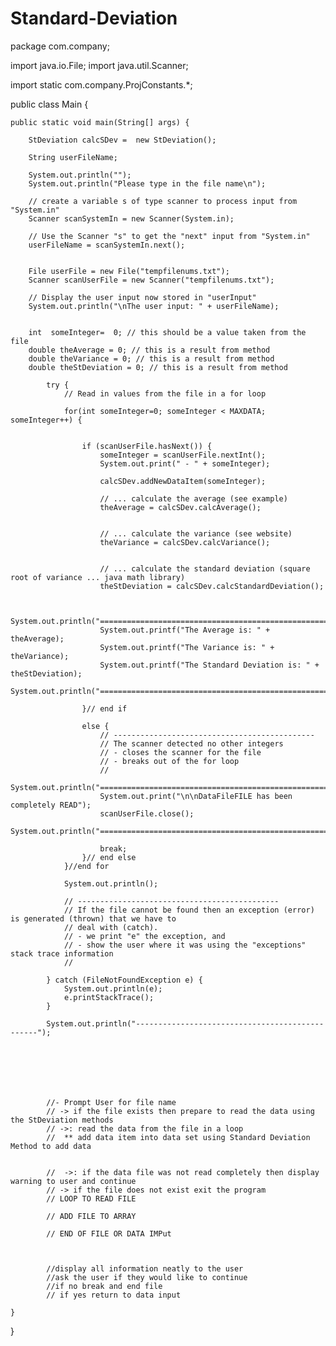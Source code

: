 # Standard-Deviation
package com.company;

import java.io.File;
import java.util.Scanner;

import static com.company.ProjConstants.*;

public class Main {

    public static void main(String[] args) {

        StDeviation calcSDev =  new StDeviation();

        String userFileName;

        System.out.println("");
        System.out.println("Please type in the file name\n");

        // create a variable s of type scanner to process input from "System.in"
        Scanner scanSystemIn = new Scanner(System.in);

        // Use the Scanner "s" to get the "next" input from "System.in"
        userFileName = scanSystemIn.next();


        File userFile = new File("tempfilenums.txt");
        Scanner scanUserFile = new Scanner("tempfilenums.txt");

        // Display the user input now stored in "userInput"
        System.out.println("\nThe user input: " + userFileName);


        int  someInteger=  0; // this should be a value taken from the file
        double theAverage = 0; // this is a result from method
        double theVariance = 0; // this is a result from method
        double theStDeviation = 0; // this is a result from method

            try {
                // Read in values from the file in a for loop

                for(int someInteger=0; someInteger < MAXDATA; someInteger++) {


                    if (scanUserFile.hasNext()) {
                        someInteger = scanUserFile.nextInt();
                        System.out.print(" - " + someInteger);

                        calcSDev.addNewDataItem(someInteger);

                        // ... calculate the average (see example)
                        theAverage = calcSDev.calcAverage();


                        // ... calculate the variance (see website)
                        theVariance = calcSDev.calcVariance();


                        // ... calculate the standard deviation (square root of variance ... java math library)
                        theStDeviation = calcSDev.calcStandardDeviation();


                        System.out.println("==================================================================\n");
                        System.out.printf("The Average is: " + theAverage);
                        System.out.printf("The Variance is: " + theVariance);
                        System.out.printf("The Standard Deviation is: " + theStDeviation);
                        System.out.println("==================================================================\n");

                    }// end if

                    else {
                        // ---------------------------------------------
                        // The scanner detected no other integers
                        // - closes the scanner for the file
                        // - breaks out of the for loop
                        //
                        System.out.println("==================================================================\n");
                        System.out.print("\n\nDataFileFILE has been completely READ");
                        scanUserFile.close();
                        System.out.println("==================================================================\n");

                        break;
                    }// end else
                }//end for

                System.out.println();

                // ---------------------------------------------
                // If the file cannot be found then an exception (error) is generated (thrown) that we have to
                // deal with (catch).
                // - we print "e" the exception, and
                // - show the user where it was using the "exceptions" stack trace information
                //

            } catch (FileNotFoundException e) {
                System.out.println(e);
                e.printStackTrace();
            }

            System.out.println("------------------------------------------------");







            //- Prompt User for file name
            // -> if the file exists then prepare to read the data using the StDeviation methods
            // ->: read the data from the file in a loop
            //  ** add data item into data set using Standard Deviation Method to add data


            //  ->: if the data file was not read completely then display warning to user and continue
            // -> if the file does not exist exit the program
            // LOOP TO READ FILE

            // ADD FILE TO ARRAY

            // END OF FILE OR DATA IMPut



            //display all information neatly to the user
            //ask the user if they would like to continue
            //if no break and end file
            // if yes return to data input

    }

}
